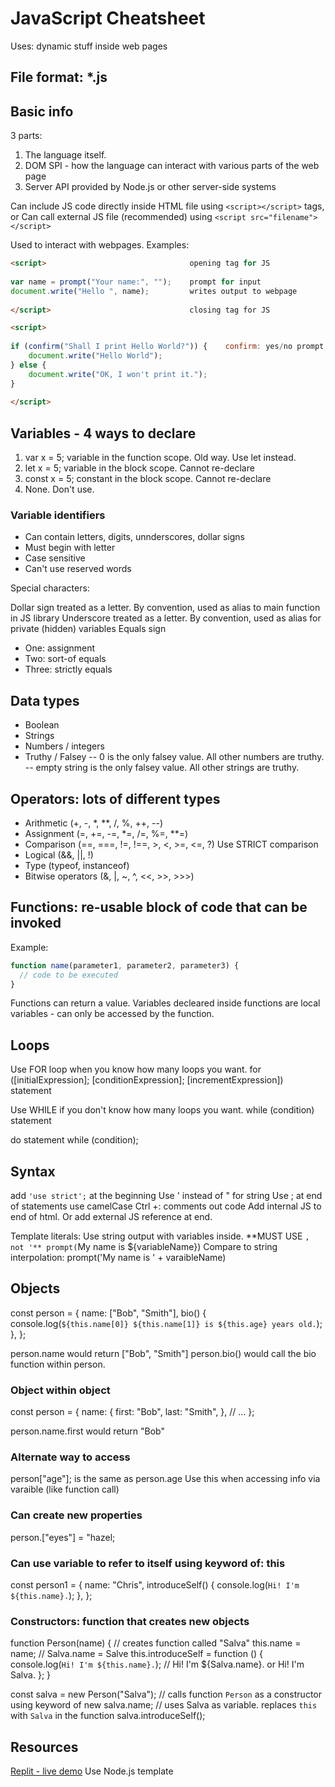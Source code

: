 # JavaScript Cheatsheet

Uses: dynamic stuff inside web pages

## File format: *.js

## Basic info

3 parts:

1. The language itself.
2. DOM SPI - how the language can interact with various parts of the web page
3. Server API provided by Node.js or other server-side systems

Can include JS code directly inside HTML file using `<script></script>` tags, or
Can call external JS file (recommended) using `<script src="filename"></script>`

Used to interact with webpages.  Examples:

```html
<script>                                opening tag for JS
 
var name = prompt("Your name:", "");    prompt for input
document.write("Hello ", name);         writes output to webpage
 
</script>                               closing tag for JS
```

```html
<script>
 
if (confirm("Shall I print Hello World?")) {    confirm: yes/no prompt that returns true/false
    document.write("Hello World");
} else {
    document.write("OK, I won't print it.");
}
 
</script>
```

## Variables - 4 ways to declare

1. var x = 5;       variable in the function scope.  Old way.  Use let instead.
2. let x = 5;       variable in the block scope.  Cannot re-declare
3. const x = 5;     constant in the block scope.  Cannot re-declare
4. None.  Don't use.

### Variable identifiers

- Can contain letters, digits, unnderscores, dollar signs
- Must begin with letter
- Case sensitive
- Can't use reserved words

Special characters:

Dollar sign treated as a letter.  By convention, used as alias to main function in JS library
Underscore treated as a letter.  By convention, used as alias for private (hidden) variables
Equals sign

- One: assignment
- Two: sort-of equals
- Three: strictly equals

## Data types

- Boolean
- Strings
- Numbers / integers
- Truthy / Falsey
  -- 0 is the only falsey value.  All other numbers are truthy.
  -- empty string is the only falsey value.  All other strings are truthy.

## Operators: lots of different types

- Arithmetic (+, -, *, **, /, %, ++, --)
- Assignment (=, +=, -=, *=, /=, %=, **=)
- Comparison (==, ===, !=, !==, >, <, >=, <=, ?)     Use STRICT comparison
- Logical (&&, ||, !)
- Type (typeof, instanceof)
- Bitwise operators (&, |, ~, ^, <<, >>, >>>)

## Functions: re-usable block of code that can be invoked

Example:

```javascript
function name(parameter1, parameter2, parameter3) {
  // code to be executed
}
```

Functions can return a value.
Variables decleared inside functions are local variables - can only be accessed by the function.

## Loops

Use FOR loop when you know how many loops you want.
for ([initialExpression]; [conditionExpression]; [incrementExpression])
  statement

Use WHILE if you don't know how many loops you want.
while (condition)
  statement

do
  statement
while (condition);

## Syntax

add `'use strict';` at the beginning
Use ' instead of " for string
Use ; at end of statements
use camelCase
Ctrl +: comments out code
Add internal JS to end of html. Or add external JS reference at end.

Template literals: Use string output with variables inside.  **MUST USE `, not '**
prompt(`My name is ${variableName})
Compare to string interpolation:
prompt('My name is ' + varaibleName)

## Objects

const person = {
  name: ["Bob", "Smith"],
  bio() {
    console.log(`${this.name[0]} ${this.name[1]} is ${this.age} years old.`);
  },
};

person.name would return ["Bob", "Smith"]
person.bio() would call the bio function within person.

### Object within object

const person = {
  name: {
    first: "Bob",
    last: "Smith",
  },
  // …
};

person.name.first would return "Bob"

### Alternate way to access

person["age"]; is the same as person.age
Use this when accessing info via varaible (like function call)

### Can create new properties

person.["eyes"] = "hazel;

### Can use variable to refer to itself using keyword of: this

const person1 = {
  name: "Chris",
  introduceSelf() {
    console.log(`Hi! I'm ${this.name}.`);
  },
};

### Constructors: function that creates new objects

function Person(name) {                     // creates function called "Salva"
  this.name = name;                         // Salva.name = Salve
  this.introduceSelf = function () {
    console.log(`Hi! I'm ${this.name}.`);   // Hi! I'm ${Salva.name}.   or Hi! I'm Salva.
  };
}

const salva = new Person("Salva");   // calls function `Person` as a constructor using keyword of new
salva.name;                          // uses Salva as variable.  replaces `this` with `Salva` in the function
salva.introduceSelf();

## Resources

[Replit - live demo](https://replit.com)  Use Node.js template
